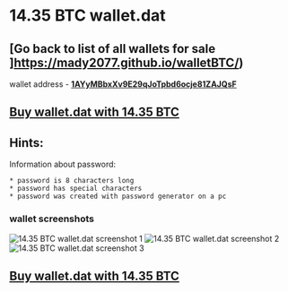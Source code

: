 # 14.35 BTC wallet.dat

## [Go back to list of all wallets for sale ]https://mady2077.github.io/walletBTC/)

wallet address - **[1AYyMBbxXv9E29qJoTpbd6ocje81ZAJQsF](https://www.blockchain.com/btc/address/1AYyMBbxXv9E29qJoTpbd6ocje81ZAJQsF)**

## [Buy wallet.dat with 14.35 BTC](https://satoshidisk.com/pay/CBJZXd)

## Hints:
Information about password: 
```
* password is 8 characters long
* password has special characters
* password was created with password generator on a pc
```


### wallet screenshots
![14.35 BTC wallet.dat screenshot 1](https://i.imgur.com/zUfQBqG.png)
![14.35 BTC wallet.dat screenshot 2](https://i.imgur.com/BQ21CUB.png)
![14.35 BTC wallet.dat screenshot 3](https://i.imgur.com/ew6dRHN.png)

## [Buy wallet.dat with 14.35 BTC](https://satoshidisk.com/pay/CBJZXd)